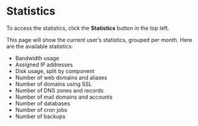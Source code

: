 # Statistics

To access the statistics, click the **<i class="fas fa-fw fa-chart-line"></i> Statistics** button in the top left.

This page will show the current user’s statistics, grouped per month. Here are the available statistics:

- Bandwidth usage
- Assigned IP addresses
- Disk usage, split by component
- Number of web domains and aliases
- Number of domains using SSL
- Number of DNS zones and records
- Number of mail domains and accounts
- Number of databases
- Number of cron jobs
- Number of backups
